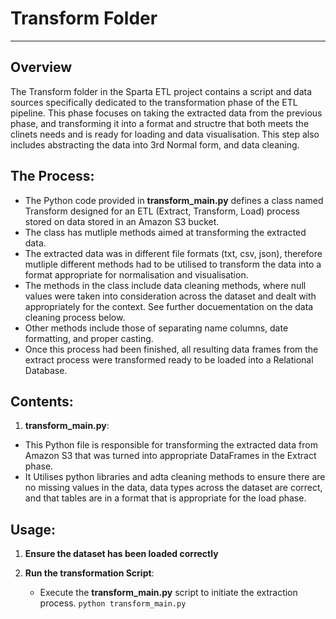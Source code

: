 # Transform Folder
---
## Overview
The Transform folder in the Sparta ETL project contains a script and data sources specifically dedicated to the transformation phase of the ETL pipeline. This phase focuses on taking the extracted data from the previous phase, and transforming it into a format and structre that both meets the clinets needs and is ready for loading and data visualisation. This step also includes abstracting the data into 3rd Normal form, and data cleaning. 

## The Process:
- The Python code provided in **transform_main.py** defines a class named Transform designed for an ETL (Extract, Transform, Load) process stored on data stored in an Amazon S3 bucket.
- The class has mutliple methods aimed at transforming the extracted data.
- The extracted data was in different file formats (txt, csv, json), therefore mutliple different methods had to be utilised to transform the data into a format appropriate for normalisation and visualisation.
- The methods in the class include data cleaning methods, where null values were taken into consideration across the dataset and dealt with appropriately for the context. See further docuementation on the data cleaning process below.
- Other methods include those of separating name columns, date formatting, and proper casting.
- Once this process had been finished, all resulting data frames from the extract process were transformed ready to be loaded into a Relational Database. 

## Contents:
1. **transform_main.py**:
  - This Python file is responsible for transforming the extracted data from Amazon S3 that was turned into appropriate DataFrames in the Extract phase.
  - It Utilises python libraries and adta cleaning methods to ensure there are no missing values in the data, data types across the dataset are correct, and that tables are in a format that is appropriate for the load phase. 


## Usage:
1. **Ensure the dataset has been loaded correctly**
   
3. **Run the transformation Script**:
   - Execute the **transform_main.py** script to initiate the extraction process.
     ```python transform_main.py```

